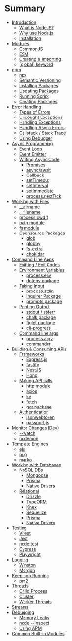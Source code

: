 # Summary

- [Introduction]()
  - [What is NodeJS?](./page/introduction/what_is_node.md)
  - [Why use Node.js](./page/introduction/why.md)
  - [Installation](./page/installation.md)
- [Modules](./page/modules.md)
  - [CommonJS](./page/modules/commonjs.md)
  - [ESM](./page/modules/esm.md)
  - [Creating & Importing](./page/modules/creating-importing.md)
  - [\[global\] keyword](./page/modules/global.md)
- [npm](./page/npm/index.md)
  - [npx](./page/npm/npx.md)
  - [Semantic Versioning](./page/npm/semantic-version.md)
  - [Installing Packages](./page/npm/inst-pkg.md)
  - [Updating Packages](./page/npm/update.md)
  - [Running Script](./page/npm/running-script.md)
  - [Creating Packages](./page/npm/create-pkg.md)
- [Error Handling](./page/error/index.md)
  - [Types of Errors](./page/error/type-of-err.md)
  - [Uncought Exceptions]()
  - [Handling Exceptions]()
  - [Handling Async Errors]()
  - [Callstack / Stack Trace]()
  - [Using Debugger]()
- [Async Programming](./page/async/index.md)
  - [Event Loop](./page/async/event-loop.md)
  - [Event Emitter]()
  - [Writing Async Code]()
    - [Promises]()
    - [async/await]()
    - [Callback]()
    - [setTimeout]()
    - [setInterval]()
    - [setImmediate]()
    - [process.nextTick]()
- [Working with Files](./page/fs/index.md)
  - [\_\_dirname](./page/fs/__dirname.md)
  - [\_\_filename](./page/fs/__filename.md)
  - [process.cwd()](./page/fs/p-cwd.md)
  - [path module](./page/fs/path.md)
  - [fs module](./page/fs/fs.md)
  - [Opensource Packages]()
    - [glob](./page/fs/glob.md)
    - [globby](./page/fs/globby.md)
    - [fs-extra](./page/fs/fs-extra.md)
    - [chokidar](./page/fs/chokidar.md)
- [Command Line Apps]()
  - [Exitting / Exit Codes]()
  - [Environment Variables]()
    - [process.env]()
    - [dotenv package]()
  - [Taking Input]()
    - [process.stdin]()
    - [Inquirer Package]()
    - [prompts package]()
  - [Printing Output]()
    - [stdout / stderr]()
    - [chalk package]()
    - [figlet package]()
    - [cli-progress]()
  - [Command line args]()
    - [process.argv]()
    - [commander]()
- [Building & Consuming APIs]()
  - [Frameworks]()
    - [Express.js]()
    - [fastify]()
    - [NestJS]()
    - [Hono]()
  - [Making API calls]()
    - [http module]()
    - [axios]()
    - [ky]()
    - [fetch]()
    - [got package]()
  - [Authentication]()
    - [jsonwebtoken]()
    - [passport.js]()
- [Monitor Changes (Dev)]()
  - [--watch]()
  - [nodemon]()
- [Template Engines]()
  - [ejs]()
  - [pug]()
  - [marko]()
- [Working with Databases]()
  - [NoSQL DBs]()
    - [Mongoose]()
    - [Prisma]()
    - [Native Drivers]()
  - [Relational]()
    - [Drizzle]()
    - [TypeORM]()
    - [Knex]()
    - [Sequelize]()
    - [Prisma]()
    - [Native Drivers]()
- [Testing]()
  - [Vitest]()
  - [Jest]()
  - [node:test]()
  - [Cypress]()
  - [Playwright]()
- [Logging]()
  - [Winston]()
  - [Morgon]()
- [Keep app Running]()
  - [pm2]()
- [Threads]()
  - [Child Process]()
  - [Cluster]()
  - [Worker Threads]()
- [Streams]()
- [Debugging]()
  - [Memory Leaks]()
  - [node --inspect]()
  - [Using APM]()
- [Common Built-in Modules]()
